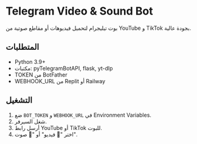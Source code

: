 # Telegram Video & Sound Bot

بوت تيليجرام لتحميل فيديوهات أو مقاطع صوتية من YouTube و TikTok بجودة عالية.

## المتطلبات
- Python 3.9+
- مكتبات: pyTelegramBotAPI, flask, yt-dlp
- TOKEN من BotFather
- WEBHOOK_URL من Replit أو Railway

## التشغيل
1. ضع `BOT_TOKEN` و `WEBHOOK_URL` في Environment Variables.
2. شغل السيرفر.
3. أرسل رابط YouTube أو TikTok للبوت.
4. اختر "🎥 فيديو" أو "🎵 صوت".
